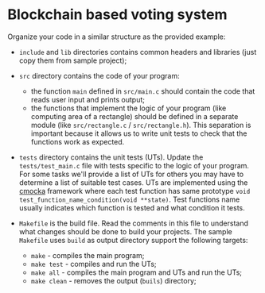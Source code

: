 # Blockchain based voting system

Organize your code in a similar structure as the provided example:

- `include` and `lib` directories contains common headers and libraries (just copy them from sample project);
- `src` directory contains the code of your program:

  - the function `main` defined in `src/main.c` should contain the code that reads user input and prints output;
  - the functions that implement the logic of your program (like computing area of a rectangle) should be defined in a separate module (like `src/rectangle.c` / `src/rectangle.h`). This separation is important because it allows us to write unit tests to check that the functions work as expected.

- `tests` directory contains the unit tests (UTs). Update the `tests/test_main.c` file with tests specific to the logic of your program. For some tasks we'll provide a list of UTs for others you may have to determine a list of suitable test cases. UTs are implemented using the [cmocka](https://cmocka.org/) framework where each test function has same prototype `void test_function_name_condition(void **state)`. Test functions name usually indicates which function is tested and what condition it tests.

- `Makefile` is the build file. Read the comments in this file to understand what changes should be done to build your projects. The sample `Makefile` uses `build` as output directory support the following targets:

  - `make` - compiles the main program;
  - `make test` - compiles and run the UTs;
  - `make all` - compiles the main program and UTs and run the UTs;
  - `make clean` - removes the output (`buils`) directory;
